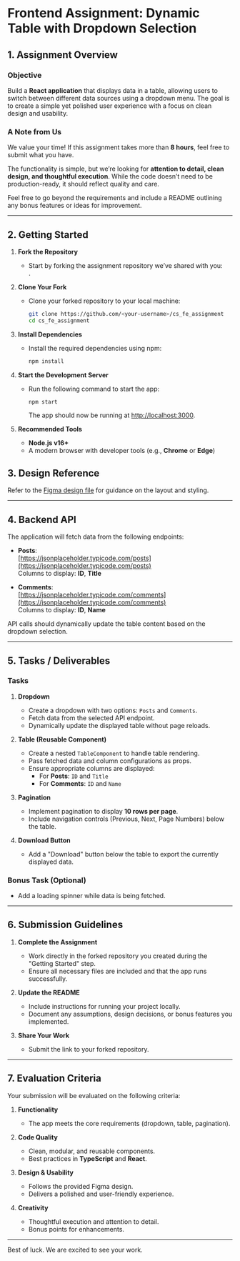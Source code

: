 # Frontend Assignment: Dynamic Table with Dropdown Selection

## 1. Assignment Overview

### Objective  
Build a **React application** that displays data in a table, allowing users to switch between different data sources using a dropdown menu. The goal is to create a simple yet polished user experience with a focus on clean design and usability.

### A Note from Us  
We value your time! If this assignment takes more than **8 hours**, feel free to submit what you have.  

The functionality is simple, but we’re looking for **attention to detail, clean design, and thoughtful execution**. While the code doesn’t need to be production-ready, it should reflect quality and care.  

Feel free to go beyond the requirements and include a README outlining any bonus features or ideas for improvement.

---

## 2. Getting Started

1. **Fork the Repository**  
   - Start by forking the assignment repository we’ve shared with you:  
     [<insert-repository-link-here>](https://github.com/sarthakb657/FE-take-home).

2. **Clone Your Fork**  
   - Clone your forked repository to your local machine:  
     ```bash
     git clone https://github.com/<your-username>/cs_fe_assignment
     cd cs_fe_assignment
     ```

3. **Install Dependencies**  
   - Install the required dependencies using npm:  
     ```bash
     npm install
     ```

4. **Start the Development Server**  
   - Run the following command to start the app:  
     ```bash
     npm start
     ```
     The app should now be running at [http://localhost:3000](http://localhost:3000).

5. **Recommended Tools**  
   - **Node.js v16+**  
   - A modern browser with developer tools (e.g., **Chrome** or **Edge**)


## 3. Design Reference

Refer to the [Figma design file](https://www.figma.com/design/gJ3UgzzhS41hJpyuxgbVR4/Frontend-assignment?node-id=2127-188&t=aFTI90flpSf1BTeN-1) for guidance on the layout and styling.

---

## 4. Backend API

The application will fetch data from the following endpoints:

- **Posts**:  
  [https://jsonplaceholder.typicode.com/posts](https://jsonplaceholder.typicode.com/posts)  
  Columns to display: **ID**, **Title**

- **Comments**:  
  [https://jsonplaceholder.typicode.com/comments](https://jsonplaceholder.typicode.com/comments)  
  Columns to display: **ID**, **Name**

API calls should dynamically update the table content based on the dropdown selection.

---

## 5. Tasks / Deliverables

### Tasks  

1. **Dropdown**  
   - Create a dropdown with two options: `Posts` and `Comments`.  
   - Fetch data from the selected API endpoint.  
   - Dynamically update the displayed table without page reloads.

2. **Table (Reusable Component)**  
   - Create a nested `TableComponent` to handle table rendering.  
   - Pass fetched data and column configurations as props.  
   - Ensure appropriate columns are displayed:  
     - For **Posts**: `ID` and `Title`  
     - For **Comments**: `ID` and `Name`  

3. **Pagination**  
   - Implement pagination to display **10 rows per page**.  
   - Include navigation controls (Previous, Next, Page Numbers) below the table.

4. **Download Button**  
   - Add a "Download" button below the table to export the currently displayed data.

### Bonus Task (Optional)  
- Add a loading spinner while data is being fetched.

---

## 6. Submission Guidelines

1. **Complete the Assignment**  
   - Work directly in the forked repository you created during the "Getting Started" step.
   - Ensure all necessary files are included and that the app runs successfully.

2. **Update the README**  
   - Include instructions for running your project locally.  
   - Document any assumptions, design decisions, or bonus features you implemented.

3. **Share Your Work**  
   - Submit the link to your forked repository.


---

## 7. Evaluation Criteria

Your submission will be evaluated on the following criteria:  

1. **Functionality**  
   - The app meets the core requirements (dropdown, table, pagination).  

2. **Code Quality**  
   - Clean, modular, and reusable components.  
   - Best practices in **TypeScript** and **React**.  

3. **Design & Usability**  
   - Follows the provided Figma design.  
   - Delivers a polished and user-friendly experience.  

4. **Creativity**  
   - Thoughtful execution and attention to detail.  
   - Bonus points for enhancements.

---

Best of luck. We are excited to see your work.
